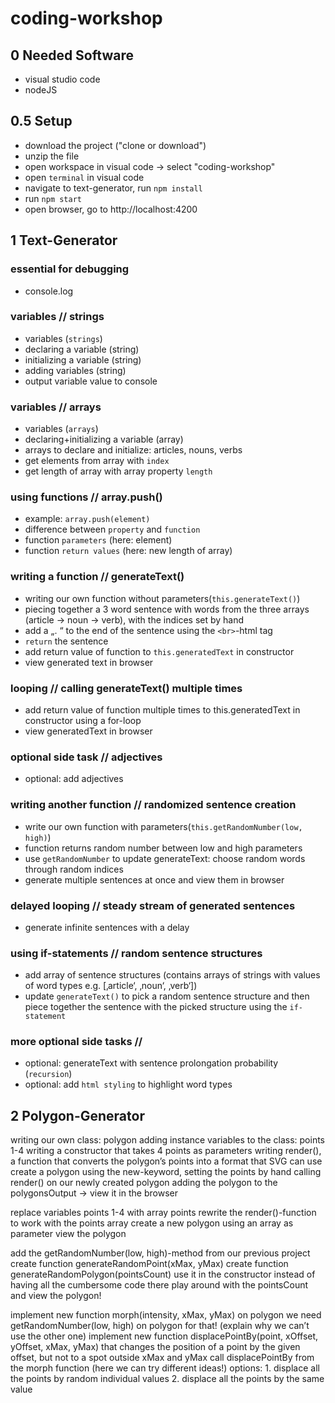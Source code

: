 # coding-workshop

## 0 Needed Software

- visual studio code
- nodeJS

## 0.5 Setup

- download the project ("clone or download")
- unzip the file
- open workspace in visual code -> select "coding-workshop"
- open `terminal` in visual code
- navigate to text-generator, run `npm install`
- run `npm start`
- open browser, go to http://localhost:4200

## 1 Text-Generator

### essential for debugging
- console.log

### variables // strings
- variables (`strings`)
- declaring a variable (string)
- initializing a variable (string)
- adding variables (string)
- output variable value to console

### variables // arrays
- variables (`arrays`)
- declaring+initializing a variable (array)
- arrays to declare and initialize: articles, nouns, verbs
- get elements from array with `index`
- get length of array with array property `length`

### using functions // array.push()
- example: `array.push(element)`
- difference between `property` and `function`
- function `parameters` (here: element)
- function `return values` (here: new length of array)

### writing a function // generateText()
- writing our own function without parameters(`this.generateText()`)
- piecing together a 3 word sentence with words from the three arrays (article -> noun -> verb), with the indices set by hand
- add a „. “ to the end of the sentence using the `<br>`-html tag
- `return` the sentence
- add return value of function to `this.generatedText` in constructor
- view generated text in browser

### looping // calling generateText() multiple times
- add return value of function multiple times to this.generatedText in constructor using a for-loop
- view generatedText in browser

### optional side task // adjectives
- optional: add adjectives

### writing another function // randomized sentence creation
- write our own function with parameters(`this.getRandomNumber(low, high)`)
- function returns random number between low and high parameters
- use `getRandomNumber` to update generateText: choose random words through random indices
- generate multiple sentences at once and view them in browser

### delayed looping // steady stream of generated sentences
- generate infinite sentences with a delay

### using if-statements // random sentence structures
- add array of sentence structures (contains arrays of strings with values of word types e.g. [‚article‘, ‚noun‘, ‚verb‘])
- update `generateText()` to pick a random sentence structure and then piece together the sentence with the picked structure using the `if-statement`

###  more optional side tasks // 
- optional: generateText with sentence prolongation probability (`recursion`)
- optional: add `html styling` to highlight word types

## 2 Polygon-Generator

writing our own class: polygon
adding instance variables to the class: points 1-4
writing a constructor that takes 4 points as parameters
writing render(), a function that converts the polygon’s points into a format that SVG can use
create a polygon using the new-keyword, setting the points by hand
calling render() on our newly created polygon
adding the polygon to the polygonsOutput -> view it in the browser

replace variables points 1-4 with array points
rewrite the render()-function to work with the points array
create a new polygon using an array as parameter
view the polygon

add the getRandomNumber(low, high)-method from our previous project
create function generateRandomPoint(xMax, yMax)
create function generateRandomPolygon(pointsCount)
use it in the constructor instead of having all the cumbersome code there
play around with the pointsCount and view the polygon!

implement new function morph(intensity, xMax, yMax) on polygon
we need getRandomNumber(low, high) on polygon for that! (explain why we can’t use the other one)
implement new function displacePointBy(point, xOffset, yOffset, xMax, yMax) that changes the position of a point by the given offset, but not to a spot outside xMax and yMax
call displacePointBy from the morph function (here we can try different ideas!)
options: 1. displace all the points by random individual values 2. displace all the points by the same value
